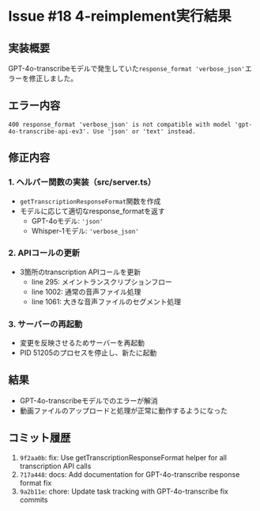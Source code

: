 # Issue #18 4-reimplement実行結果

## 実装概要
GPT-4o-transcribeモデルで発生していた`response_format 'verbose_json'`エラーを修正しました。

## エラー内容
```
400 response_format 'verbose_json' is not compatible with model 'gpt-4o-transcribe-api-ev3'. Use 'json' or 'text' instead.
```

## 修正内容

### 1. ヘルパー関数の実装（src/server.ts）
- `getTranscriptionResponseFormat`関数を作成
- モデルに応じて適切なresponse_formatを返す
  - GPT-4oモデル: `'json'`
  - Whisper-1モデル: `'verbose_json'`

### 2. APIコールの更新
- 3箇所のtranscription APIコールを更新
  - line 295: メイントランスクリプションフロー
  - line 1002: 通常の音声ファイル処理
  - line 1061: 大きな音声ファイルのセグメント処理

### 3. サーバーの再起動
- 変更を反映させるためサーバーを再起動
- PID 51205のプロセスを停止し、新たに起動

## 結果
- GPT-4o-transcribeモデルでのエラーが解消
- 動画ファイルのアップロードと処理が正常に動作するようになった

## コミット履歴
1. `9f2aa0b`: fix: Use getTranscriptionResponseFormat helper for all transcription API calls
2. `717a448`: docs: Add documentation for GPT-4o-transcribe response format fix
3. `9a2b11e`: chore: Update task tracking with GPT-4o-transcribe fix commits